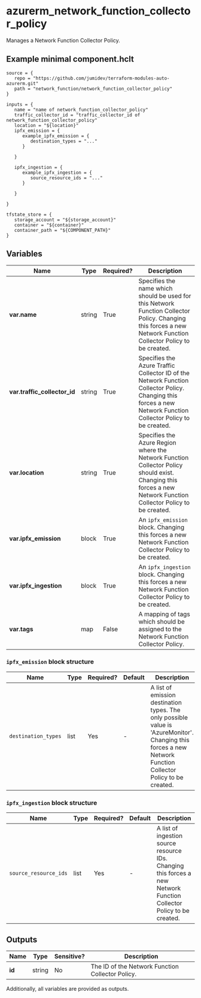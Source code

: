 # azurerm_network_function_collector_policy

Manages a Network Function Collector Policy.

## Example minimal component.hclt

```hcl
source = {
   repo = "https://github.com/jumidev/terraform-modules-auto-azurerm.git" 
   path = "network_function/network_function_collector_policy" 
}

inputs = {
   name = "name of network_function_collector_policy" 
   traffic_collector_id = "traffic_collector_id of network_function_collector_policy" 
   location = "${location}" 
   ipfx_emission = {
      example_ipfx_emission = {
         destination_types = "..."   
      }
  
   }
 
   ipfx_ingestion = {
      example_ipfx_ingestion = {
         source_resource_ids = "..."   
      }
  
   }
 
}

tfstate_store = {
   storage_account = "${storage_account}" 
   container = "${container}" 
   container_path = "${COMPONENT_PATH}" 
}

```

## Variables

| Name | Type | Required? |  Description |
| ---- | ---- | --------- |  ----------- |
| **var.name** | string | True | Specifies the name which should be used for this Network Function Collector Policy. Changing this forces a new Network Function Collector Policy to be created. | 
| **var.traffic_collector_id** | string | True | Specifies the Azure Traffic Collector ID of the Network Function Collector Policy. Changing this forces a new Network Function Collector Policy to be created. | 
| **var.location** | string | True | Specifies the Azure Region where the Network Function Collector Policy should exist. Changing this forces a new Network Function Collector Policy to be created. | 
| **var.ipfx_emission** | block | True | An `ipfx_emission` block. Changing this forces a new Network Function Collector Policy to be created. | 
| **var.ipfx_ingestion** | block | True | An `ipfx_ingestion` block. Changing this forces a new Network Function Collector Policy to be created. | 
| **var.tags** | map | False | A mapping of tags which should be assigned to the Network Function Collector Policy. | 

### `ipfx_emission` block structure

| Name | Type | Required? | Default | Description |
| ---- | ---- | --------- | ------- | ----------- |
| `destination_types` | list | Yes | - | A list of emission destination types. The only possible value is 'AzureMonitor'. Changing this forces a new Network Function Collector Policy to be created. |

### `ipfx_ingestion` block structure

| Name | Type | Required? | Default | Description |
| ---- | ---- | --------- | ------- | ----------- |
| `source_resource_ids` | list | Yes | - | A list of ingestion source resource IDs. Changing this forces a new Network Function Collector Policy to be created. |



## Outputs

| Name | Type | Sensitive? | Description |
| ---- | ---- | --------- | --------- |
| **id** | string | No  | The ID of the Network Function Collector Policy. | 

Additionally, all variables are provided as outputs.
